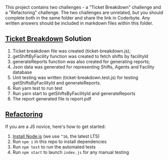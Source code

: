 This project contains two challenges - a "Ticket Breakdown" challenge and a "Refactoring" challenge. The two challenges are unrelated, but you should complete both in the same folder and share the link in Coderbyte. Any written answers should be included in markdown files within this folder.


## [Ticket Breakdown](Ticket_Breakdown.md) Solution
1. Ticket breakdown file was created (ticket-breakdown.js);
2. getShiftByFacility function was created to fetch shifts by facilityId
3. generateReports function was also created for generating reports;
4. Json data was generated for representing Shifts, Agents and Facility database
5. Unit testing was written (ticket-breakdown.test.js) for testing getShiftsByFacilityId and generateReports.
6. Run yarn test to run test
7. Run yarn start to getShiftsByFacilityId and generateReports
8. The report generated file is report.pdf

## [Refactoring](Refactoring.md)

If you are a JS novice, here's how to get started:
1. [Install Node.js](https://nodejs.org/en/download/) (we use `^16`, the latest LTS)
2. Run `npm i` in this repo to install dependencies
3. Run `npm test` to run the automated tests
4. Run `npm start` to launch `index.js` for any manual testing
